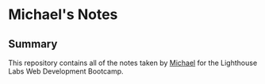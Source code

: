 # Michael's Notes

## Summary 

This repository contains all of the notes taken by [Michael](https://github.com/viacaelestis) for the Lighthouse Labs Web Development Bootcamp. 

